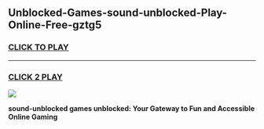 
## Unblocked-Games-sound-unblocked-Play-Online-Free-gztg5
<h3>
<a href="https://premium76.site?title=sound-unblocked&ref=26A">CLICK TO PLAY</a></h3>
<hr>

<h3>
<a href="https://premium76.site?title=sound-unblocked&ref=26A">CLICK 2 PLAY</a>
  
</h3>

<a href="https://premium76.site?title=sound-unblocked&ref=26A"><img src="https://clearcache.store/games.png"></a>


**sound-unblocked games unblocked: Your Gateway to Fun and Accessible Online Gaming**
